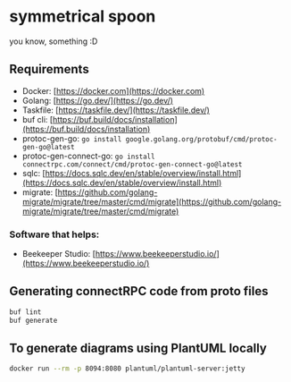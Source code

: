 # symmetrical spoon

you know, something :D

## Requirements

- Docker: [https://docker.com](https://docker.com)
- Golang: [https://go.dev/](https://go.dev/)
- Taskfile: [https://taskfile.dev/](https://taskfile.dev/)
- buf cli: [https://buf.build/docs/installation](https://buf.build/docs/installation)
- protoc-gen-go: `go install google.golang.org/protobuf/cmd/protoc-gen-go@latest`
- protoc-gen-connect-go: `go install connectrpc.com/connect/cmd/protoc-gen-connect-go@latest`
- sqlc: [https://docs.sqlc.dev/en/stable/overview/install.html](https://docs.sqlc.dev/en/stable/overview/install.html)
- migrate: [https://github.com/golang-migrate/migrate/tree/master/cmd/migrate](https://github.com/golang-migrate/migrate/tree/master/cmd/migrate)

### Software that helps:

- Beekeeper Studio: [https://www.beekeeperstudio.io/](https://www.beekeeperstudio.io/)

## Generating connectRPC code from proto files

```bash
buf lint
buf generate
```

## To generate diagrams using PlantUML locally

```bash
docker run --rm -p 8094:8080 plantuml/plantuml-server:jetty
```
